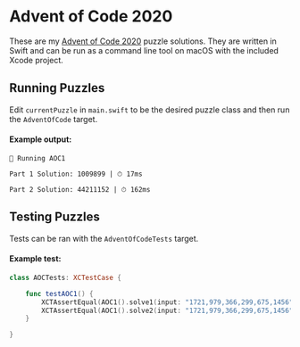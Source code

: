 # Advent of Code 2020

These are my [Advent of Code 2020](https://adventofcode.com/2020) puzzle solutions. They are written in Swift and can be run as a command line tool on macOS with the included Xcode project.

## Running Puzzles

Edit `currentPuzzle` in `main.swift` to be the desired puzzle class and then run the `AdventOfCode` target.

#### Example output:

```
🚀 Running AOC1

Part 1 Solution: 1009899 | ⏱ 17ms

Part 2 Solution: 44211152 | ⏱ 162ms
```

## Testing Puzzles

Tests can be ran with the `AdventOfCodeTests` target.

#### Example test:

```swift
class AOCTests: XCTestCase {

    func testAOC1() {
        XCTAssertEqual(AOC1().solve1(input: "1721,979,366,299,675,1456"), 514579)
        XCTAssertEqual(AOC1().solve2(input: "1721,979,366,299,675,1456"), 241861950)
    }

}
```